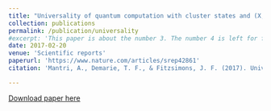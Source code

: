 ```yaml
---
title: "Universality of quantum computation with cluster states and (X, Y)-plane measurements."
collection: publications
permalink: /publication/universality
#excerpt: 'This paper is about the number 3. The number 4 is left for future work.'
date: 2017-02-20
venue: 'Scientific reports'
paperurl: 'https://www.nature.com/articles/srep42861'
citation: 'Mantri, A., Demarie, T. F., & Fitzsimons, J. F. (2017). Universality of quantum computation with cluster states and (X, Y)-plane measurements. Scientific reports, 7, 42861.'

---
```


[Download paper here](http://atulmantri.github.io/files/universality.pdf)

